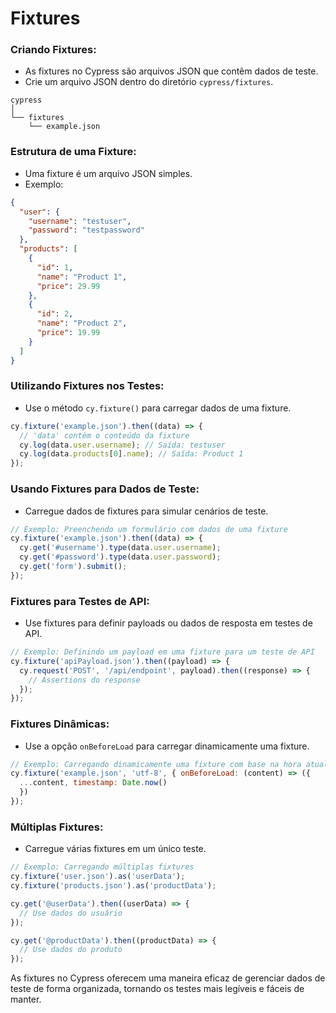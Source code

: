 # **Fixtures**

### **Criando Fixtures:**
   - As fixtures no Cypress são arquivos JSON que contêm dados de teste.
   - Crie um arquivo JSON dentro do diretório `cypress/fixtures`.

```
cypress
│
└── fixtures
    └── example.json
```

### **Estrutura de uma Fixture:**
   - Uma fixture é um arquivo JSON simples.
   - Exemplo:

```json
{
  "user": {
    "username": "testuser",
    "password": "testpassword"
  },
  "products": [
    {
      "id": 1,
      "name": "Product 1",
      "price": 29.99
    },
    {
      "id": 2,
      "name": "Product 2",
      "price": 19.99
    }
  ]
}
```

### **Utilizando Fixtures nos Testes:**
   - Use o método `cy.fixture()` para carregar dados de uma fixture.

```javascript
cy.fixture('example.json').then((data) => {
  // 'data' contém o conteúdo da fixture
  cy.log(data.user.username); // Saída: testuser
  cy.log(data.products[0].name); // Saída: Product 1
});
```

### **Usando Fixtures para Dados de Teste:**

   - Carregue dados de fixtures para simular cenários de teste.

```javascript
// Exemplo: Preenchendo um formulário com dados de uma fixture
cy.fixture('example.json').then((data) => {
  cy.get('#username').type(data.user.username);
  cy.get('#password').type(data.user.password);
  cy.get('form').submit();
});
```

### **Fixtures para Testes de API:**
   - Use fixtures para definir payloads ou dados de resposta em testes de API.

```javascript
// Exemplo: Definindo um payload em uma fixture para um teste de API
cy.fixture('apiPayload.json').then((payload) => {
  cy.request('POST', '/api/endpoint', payload).then((response) => {
    // Assertions do response
  });
});
```

### **Fixtures Dinâmicas:**
   - Use a opção `onBeforeLoad` para carregar dinamicamente uma fixture.

```javascript
// Exemplo: Carregando dinamicamente uma fixture com base na hora atual
cy.fixture('example.json', 'utf-8', { onBeforeLoad: (content) => ({ 
  ...content, timestamp: Date.now() 
  }) 
});
```

### **Múltiplas Fixtures:**
   - Carregue várias fixtures em um único teste.

```javascript
// Exemplo: Carregando múltiplas fixtures
cy.fixture('user.json').as('userData');
cy.fixture('products.json').as('productData');

cy.get('@userData').then((userData) => {
  // Use dados do usuário
});

cy.get('@productData').then((productData) => {
  // Use dados do produto
});
```

As fixtures no Cypress oferecem uma maneira eficaz de gerenciar dados de teste de forma organizada, tornando os testes mais legíveis e fáceis de manter.